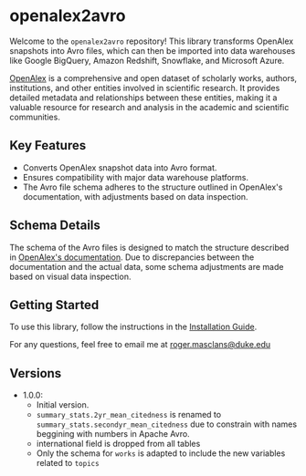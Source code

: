 # openalex2avro

Welcome to the `openalex2avro` repository! This library transforms OpenAlex snapshots into Avro files, which can then be imported into data warehouses like Google BigQuery, Amazon Redshift, Snowflake, and Microsoft Azure.

[OpenAlex](https://docs.openalex.org/) is a comprehensive and open dataset of scholarly works, authors, institutions, and other entities involved in scientific research. It provides detailed metadata and relationships between these entities, making it a valuable resource for research and analysis in the academic and scientific communities.

## Key Features

- Converts OpenAlex snapshot data into Avro format.
- Ensures compatibility with major data warehouse platforms.
- The Avro file schema adheres to the structure outlined in OpenAlex's documentation, with adjustments based on data inspection.

## Schema Details

The schema of the Avro files is designed to match the structure described in [OpenAlex's documentation](https://docs.openalex.org/api-entities/works/work-object). Due to discrepancies between the documentation and the actual data, some schema adjustments are made based on visual data inspection.

## Getting Started

To use this library, follow the instructions in the [Installation Guide](link-to-guide).

For any questions, feel free to email me at roger.masclans@duke.edu


## Versions

- 1.0.0:
    - Initial version.
    - `summary_stats.2yr_mean_citedness` is renamed to `summary_stats.secondyr_mean_citedness` due to constrain with names beggining with numbers in Apache Avro.
    - international field is dropped from all tables
    - Only the schema for `works` is adapted to include the new variables related to `topics`
